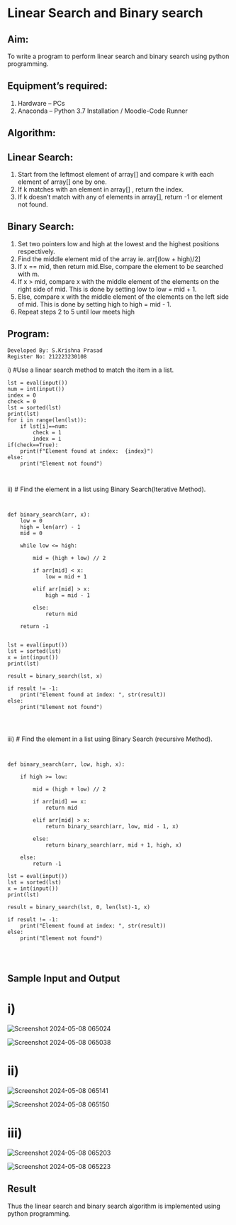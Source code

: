 # Linear Search and Binary search
## Aim:
To write a program to perform linear search and binary search using python programming.
## Equipment’s required:
1.	Hardware – PCs
2.	Anaconda – Python 3.7 Installation / Moodle-Code Runner
## Algorithm:
## Linear Search:
1.	Start from the leftmost element of array[] and compare k with each element of array[] one by one.
2.	If k matches with an element in array[] , return the index.
3.	If k doesn’t match with any of elements in array[], return -1 or element not found.
## Binary Search:
1.	Set two pointers low and high at the lowest and the highest positions respectively.
2.	Find the middle element mid of the array ie. arr[(low + high)/2]
3.	If x == mid, then return mid.Else, compare the element to be searched with m.
4.	If x > mid, compare x with the middle element of the elements on the right side of mid. This is done by setting low to low = mid + 1.
5.	Else, compare x with the middle element of the elements on the left side of mid. This is done by setting high to high = mid - 1.
6.	Repeat steps 2 to 5 until low meets high
## Program:
```
Developed By: S.Krishna Prasad
Register No: 212223230108
```
i)	#Use a linear search method to match the item in a list.
```
lst = eval(input())
num = int(input())
index = 0
check = 0
lst = sorted(lst)
print(lst)
for i in range(len(lst)):
    if lst[i]==num:
        check = 1
        index = i
if(check==True):
    print(f"Element found at index:  {index}")
else:
    print("Element not found")
        


```
ii)	# Find the element in a list using Binary Search(Iterative Method).
```


def binary_search(arr, x):
	low = 0
	high = len(arr) - 1
	mid = 0

	while low <= high:

		mid = (high + low) // 2

		if arr[mid] < x:
			low = mid + 1

		elif arr[mid] > x:
			high = mid - 1

		else:
			return mid

	return -1


lst = eval(input())
lst = sorted(lst)
x = int(input())
print(lst)

result = binary_search(lst, x)

if result != -1:
	print("Element found at index: ", str(result))
else:
	print("Element not found")




```
iii)	# Find the element in a list using Binary Search (recursive Method).
```


def binary_search(arr, low, high, x):

	if high >= low:

		mid = (high + low) // 2

		if arr[mid] == x:
			return mid

		elif arr[mid] > x:
			return binary_search(arr, low, mid - 1, x)

		else:
			return binary_search(arr, mid + 1, high, x)

	else:
		return -1

lst = eval(input())
lst = sorted(lst)
x = int(input())
print(lst)

result = binary_search(lst, 0, len(lst)-1, x)

if result != -1:
	print("Element found at index: ", str(result))
else:
	print("Element not found")




```
## Sample Input and Output
# i)
![Screenshot 2024-05-08 065024](https://github.com/KrishnaPrasad148/Search-Algorithms/assets/147332763/be941df4-80fe-4d10-99a1-7ad524e08f09)

![Screenshot 2024-05-08 065038](https://github.com/KrishnaPrasad148/Search-Algorithms/assets/147332763/9707468a-1399-4024-9a78-f22036a4d1e4)


# ii)
![Screenshot 2024-05-08 065141](https://github.com/KrishnaPrasad148/Search-Algorithms/assets/147332763/0bf38041-375c-477e-a92b-e6a1f4bd4d69)

![Screenshot 2024-05-08 065150](https://github.com/KrishnaPrasad148/Search-Algorithms/assets/147332763/a940b340-c853-41ce-be0a-329f94ef1c5d)


# iii)
![Screenshot 2024-05-08 065203](https://github.com/KrishnaPrasad148/Search-Algorithms/assets/147332763/006a773a-69ba-45a4-b239-ec36d0f24cdc)


![Screenshot 2024-05-08 065223](https://github.com/KrishnaPrasad148/Search-Algorithms/assets/147332763/f1c47164-4840-41ba-b7eb-59bb41f4b1d7)



## Result
Thus the linear search and binary search algorithm is implemented using python programming.

